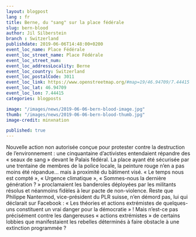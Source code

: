 ```yaml
---
layout: blogpost
lang : fr
title: Berne, du "sang" sur la place fédérale
slug: bern-blood
author: Jil Silberstein
branch : Switzerland
publishdate: 2019-06-06T14:48:00+0200
event_loc_name: Place Fédérale
event_loc_street_name: Place Fédérale
event_loc_street_num:
event_loc_addressLocality: Berne
event_loc_country: Switzerland 
event_loc_postalCode: 3011
event_loc_link: https://www.openstreetmap.org/#map=19/46.94709/7.44415
event_loc_lat: 46.94709
event_loc_lon: 7.44415
categories: blogposts

image: "/images/news/2019-06-06-bern-blood-image.jpg"
thumb: "/images/news/2019-06-06-bern-blood-thumb.jpg"
image-credit: minxnation

published: true
---
```



Nouvelle action non autorisée conçue pour protester contre la destruction de l’environnement : une cinquantaine d’activistes entendaient répandre des « seaux de sang » devant le Palais fédéral. La place ayant été sécurisée par une trentaine de membres de la police locale, la peinture rouge n’en a pas moins été répandue… mais à proximité du bâtiment visé.
« Le temps nous est compté », « Urgence climatique », « Sommes-nous la dernière génération ? » proclamaient les banderoles déployées par les militants résolus et néanmoins fidèles à leur pacte de non-violence. Reste que Philippe Nantermod, vice-président du PLR suisse, n’en démord pas, lui qui déclarait sur Facebook : « Les théories et actions extrémistes de quelques-uns constituent un vrai danger pour la démocratie » ! 
Mais n’est-ce pas précisément contre les dangereuses « actions extrémistes » de certains lobbies que manifestaient les rebelles déterminés à faire obstacle à une extinction programmée ? 
